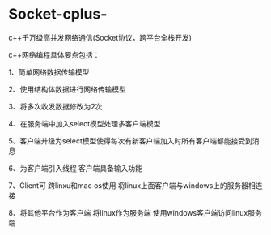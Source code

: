 ﻿# Socket-cplus-
c++千万级高并发网络通信(Socket协议，跨平台全栈开发)

c++网络编程具体要点包括：

1、简单网络数据传输模型

2、使用结构体数据进行网络传输模型

3、将多次收发数据修改为2次

4、在服务端中加入select模型处理多客户端模型

5、客户端升级为select模型使得每次有新客户端加入时所有客户端都能接受到消息

6、为客户端引入线程 客户端具备输入功能

7、Client可 跨linxu和mac os使用  将linux上面客户端与windows上的服务器相连接

8、将其他平台作为客户端 将linux作为服务端 使用windows客户端访问linux服务端


